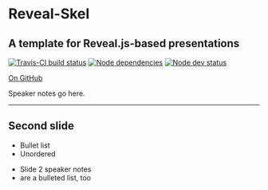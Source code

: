 # Reveal-Skel
## A template for Reveal.js-based presentations

[![Travis-CI build status](https://travis-ci.org/sermons/reveal-skel.svg)](https://travis-ci.org/sermons/reveal-skel)
[![Node dependencies](https://david-dm.org/sermons/reveal-skel.svg)](https://david-dm.org/sermons/reveal-skel)
[![Node dev status](https://david-dm.org/sermons/reveal-skel/dev-status.svg)](https://david-dm.org/sermons/reveal-skel#info=devDependencies)

[On GitHub](https://github.com/sermons/reveal-skel)

>>>
Speaker notes go here.

---
<!-- .slide: data-background-image="static/bg/unsplash-Jztmx9yqjBw-stars.jpg" -->

## Second slide
* Bullet list
* Unordered

>>>
+ Slide 2 speaker notes
+ are a bulleted list, too
